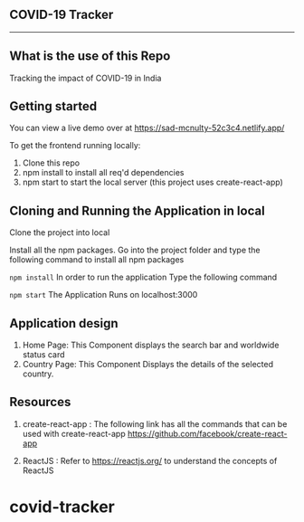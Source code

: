 ## COVID-19 Tracker

---

## What is the use of this Repo

Tracking the impact of COVID-19 in India

## Getting started

You can view a live demo over at <https://sad-mcnulty-52c3c4.netlify.app/>

To get the frontend running locally:

1. Clone this repo
2. npm install to install all req'd dependencies
3. npm start to start the local server (this project uses create-react-app)

## Cloning and Running the Application in local

Clone the project into local

Install all the npm packages. Go into the project folder and type the following command to install all npm packages

`npm install`
In order to run the application Type the following command

`npm start`
The Application Runs on localhost:3000

## Application design
1. Home Page: This Component displays the search bar and worldwide status card
2. Country Page: This Component Displays the details of the selected country. 

## Resources
1. create-react-app : The following link has all the commands that can be used with create-react-app <https://github.com/facebook/create-react-app>

2. ReactJS : Refer to <https://reactjs.org/> to understand the concepts of ReactJS

# covid-tracker
